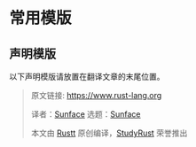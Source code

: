 # 常用模版


## 声明模版
以下声明模版请放置在翻译文章的末尾位置。

> 原文链接: https://www.rust-lang.org
> 
> 译者：[Sunface](https://im.dev)
> 选题：[Sunface](https://im.dev)
>
> 本文由 [Rustt](https://rustt.org) 原创编译，[StudyRust](https://studyrust.org) 荣誉推出
